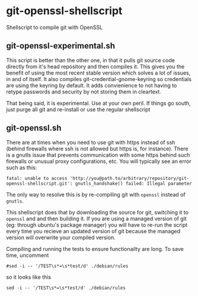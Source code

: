 # git-openssl-shellscript
Shellscript to compile git with OpenSSL

## git-openssl-experimental.sh
This script is better than the other one, in that it pulls git source code directly from it's head repository and then compiles it. This gives you the benefit of using the most recent stable version which solves a lot of issues, in and of itself. It also compiles git-credential-gnome-keyring so credentials are using the keyring by default. It adds convienience to not having to retype passwords and security by not storing them in cleartext.

That being said, it is experimental. Use at your own peril. If things go south, just purge all git and re-install or use the regular shellscript

## git-openssl.sh

There are at times when you need to use git with https instead of ssh (behind firewalls where ssh is not allowed but https is, for instance). There is a gnutls issue that prevents communication with some https behind such firewalls or unusual proxy configurations, etc. You will typically see an error such as this:
```
fatal: unable to access 'http://you@path.to/arbitrary/repository/git-openssl-shellscript.git': gnutls_handshake() failed: Illegal parameter
```
The only way to resolve this is by re-compiling git with `openssl` instead of `gnutls`.

This shellscript does that by downloading the source for git, switching it to `openssl` and and then building it. If you are using a managed version of git (eg: through ubuntu's package manager) you will have to re-run the script every time you recieve an updated version of git because the managed version will overwrite your compiled version.

Compiling and running the tests to ensure functionailty are long. To save time, uncomment
```
#sed -i -- '/TEST\s*=\s*test/d' ./debian/rules
```
so it looks like this
```
sed -i -- '/TEST\s*=\s*test/d' ./debian/rules
```
